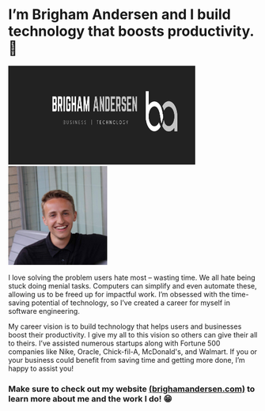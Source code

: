 # I’m Brigham Andersen and I build technology that boosts productivity.  💯

<img src="https://raw.githubusercontent.com/brighamandersen/brighamandersen/main/linkedin-banner.png" alt="Brigham Banner" width="75%" height="200px"> <img src="https://raw.githubusercontent.com/brighamandersen/brighamandersen/main/profile.jpg" alt="Picture of Me" height="200px">

I love solving the problem users hate most – wasting time. We all hate being stuck doing menial tasks. Computers can simplify and even automate these, allowing us to be freed up for impactful work.  I’m obsessed with the time-saving potential of technology, so I’ve created a career for myself in software engineering. 

My career vision is to build technology that helps users and businesses boost their productivity. I give my all to this vision so others can give their all to theirs. I’ve assisted numerous startups along with Fortune 500 companies like Nike, Oracle, Chick-fil-A, McDonald's, and Walmart. If you or your business could benefit from saving time and getting more done, I’m happy to assist you!

### Make sure to check out my website [(brighamandersen.com)](https://brighamandersen.com) to learn more about me and the work I do! 😁
